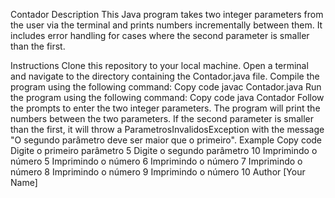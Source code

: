 Contador
Description
This Java program takes two integer parameters from the user via the terminal and prints numbers incrementally between them. It includes error handling for cases where the second parameter is smaller than the first.

Instructions
Clone this repository to your local machine.
Open a terminal and navigate to the directory containing the Contador.java file.
Compile the program using the following command:
Copy code
javac Contador.java
Run the program using the following command:
Copy code
java Contador
Follow the prompts to enter the two integer parameters.
The program will print the numbers between the two parameters. If the second parameter is smaller than the first, it will throw a ParametrosInvalidosException with the message "O segundo parâmetro deve ser maior que o primeiro".
Example
Copy code
Digite o primeiro parâmetro
5
Digite o segundo parâmetro
10
Imprimindo o número 5
Imprimindo o número 6
Imprimindo o número 7
Imprimindo o número 8
Imprimindo o número 9
Imprimindo o número 10
Author
[Your Name]